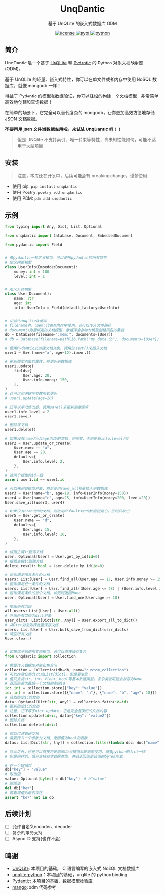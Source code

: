 <p align="center">
    <h1 align="center">UnqDantic</h1>
    <p align="center">基于 UnQLite 的嵌入式数据库 ODM</p>
</p>
<p align="center">
    <a href="./LICENSE">
        <img src="https://img.shields.io/github/license/CMHopeSunshine/unqdantic.svg" alt="license">
    </a>
    <a href="https://pypi.python.org/pypi/unqdantic">
        <img src="https://img.shields.io/pypi/v/unqdantic.svg" alt="pypi">
    </a>
    <a href="https://www.python.org/">
        <img src="https://img.shields.io/badge/python-3.8+-blue.svg" alt="python">
    </a>
</p>

## 简介

UnqDantic 是一个基于 [UnQLite](https://github.com/symisc/unqlite) 和 [Pydantic](https://pydantic-docs.helpmanual.io/) 的 Python 对象文档映射器(ODM)。

基于 UnQLite 的轻量、嵌入式特性，你可以在单文件或者内存中使用 NoSQL 数据库，就像 mongodb 一样！

得益于 Pydantic 的模型和数据验证，你可以轻松的构建一个文档模型，非常简单高效地创建和查询数据！

在简单的场景下，它完全可以替代复杂的 mongodb，让你更加高效方便地存储 JSON 文档数据。

**不要再用 json 文件当数据库用啦，来试试 UnqDantic 吧！！**

> 但是 UNQlite 不支持索引、唯一约束等特性，尚未知性能如何，可能不适用于大型项目

## 安装

> 注意，本库还在开发中，后续可能会有 breaking change，谨慎使用

- 使用 pip: `pip install unqdantic`
- 使用 Poetry: `poetry add unqdantic`
- 使用 PDM: `pdm add unqdantic`

## 示例

```python
from typing import Any, Dict, List, Optional

from unqdantic import Database, Document, EmbeddedDocument

from pydantic import Field


# 像pydantic一样定义模型，可以使用pydantic的所有特性
# 定义内嵌模型
class UserInfo(EmbeddedDocument):
    money: int = 100
    level: int = 1


# 定义文档模型
class User(Document):
    name: str
    age: int
    info: UserInfo = Field(default_factory=UserInfo)


# 初始化unqlite数据库
# filename中，:mem:代表在内存中使用，也可以传入文件路径
# documents为要绑定的文档模型，数据库会自动为模型创建同名的集合
db = Database(filename=":mem:", documents=[User])
# db = Database(filename=pathlib.Path("my_data.db"), documents=[User])

# 使用Pydantic式创建文档对象，调用insert()来插入文档
user1 = User(name="a", age=15).insert()

# 更新模型对象的属性，并更新到数据库
user1.update(
    fields={
        User.age: 20,
        User.info.money: 150,
    },
)
# 也可以用关键字参数形式更新
# user1.update(age=20)

# 还可以手动修改后，调用save()来更新到数据库
user1.info.level = 2
user1.save()

# 删除该文档
user1.delete()

# 如果没有name为a且age为15的文档，则创建，否则更新info.level为2
user2 = User.update_or_create(
    User.name == "a",
    User.age == 20,
    defaults={
        User.info.level: 2,
    },
)
# 这两个模型的id一致
assert user1.id == user2.id

# 可以先创建模型对象，然后使用save_all批量插入到数据库
user3 = User(name="b", age=18, info=UserInfo(money=150))
user4 = User(name="c", age=25, info=UserInfo(money=200, level=20))
User.save_all(user3, user4)

# 如果没有name为d的文档，则使用defaults中的数据创建它，否则获取它
user5 = User.get_or_create(
    User.name == "d",
    defaults={
        User.age: 15,
        User.info.level: 10,
    },
)

# 根据主键id查询文档
user: Optional[User] = User.get_by_id(id=0)
# 根据主键id删除文档
delete_result: bool = User.delete_by_id(id=0)

# 查询满足所有条件的文档
users: List[User] = User.find_all(User.age == 18, User.info.money >= 150)
# 查询满足任一条件的文档
users: List[User] = User.find_all((User.age <= 18) | (User.info.level >= 2))
# 查询满足条件的首个文档，如无则返回None
user: Optional[User] = User.find_one(User.age >= 18)

# 取出所有文档
all_users: List[User] = User.all()
# 导出所有文档为dict对象
user_dicts: List[Dict[str, Any]] = User.export_all_to_dict()
# 从Dict对象列表批量保存文档
users: List[User] = User.bulk_save_from_dict(user_dicts)
# 清空所有文档
User.clear()


# 如果你不想使用文档模型，也可以直接操作集合
from unqdantic import Collection

# 需要传入数据库对象和集合名
collection = Collection(db=db, name="custom_collection")
# 可以存放任意dict或List[dict]，但是要注意：
# 值只支持str、int、float、bool等基本数据类型，复杂类型可能会被存为None
# 返回结果为最后一个文档的主键id
id: int = collection.store({"key": "value"})
id: int = collection.store([{"name": "a"}, {"name": "b", "age": 18}])
# 获取指定id的文档
data: Optional[Dict[str, Any]] = collection.fetch(id=id)
# 更新指定id的文档
# 注意，它不等于dict.update，它是完全替换旧的文档内容
collection.update(id=id, data={"key": "value2"})
# 删除文档
collection.delete(id=id)

# 可以过滤查询文档
# 需要传入一个参数为文档，返回值为bool的函数
datas: List[Dict[str, Any]] = collection.filter(lambda doc: doc["name"] == "a")

# 除此之外，你还可以直接将数据库db当键值对数据库使用，就像python的dict一样
# 但是同样的，值只支持基本数据类型，并且返回值是该值的bytes形式

# 存一个键值对
db["key"] = "value"
# 取出值
value: Optional[bytes] = db["key"]  # b"value"
# 删除值
del db["key"]
# 查看键值对是否存在
assert "key" not in db
```

## 后续计划

- [ ] 允许自定义encoder、decoder
- [ ] 复杂的事务支持
- [ ] Async IO 支持(也许不会)

## 鸣谢

- [UnQLite](https://github.com/symisc/unqlite): 本项目的基础， C 语言编写的嵌入式 NoSQL 文档数据库
- [unqlite-python](https://github.com/coleifer/unqlite-python)：本项目的基础，unqlite 的 python binding
- [Pydantic](https://pydantic-docs.helpmanual.io/): 本项目的基础，数据模型检验库
- [mango](https://github.com/A-kirami/mango): odm 代码参考
